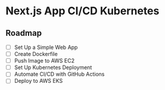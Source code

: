 # Next.js App CI/CD Kubernetes

## Roadmap

- [ ] Set Up a Simple Web App
- [ ] Create Dockerfile
- [ ] Push Image to AWS EC2
- [ ] Set Up Kubernetes Deployment
- [ ] Automate CI/CD with GitHub Actions
- [ ] Deploy to AWS EKS
